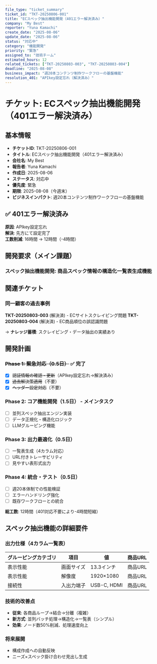 ```yaml
---
file_type: "ticket_summary"
ticket_id: "TKT-20250806-001"
title: "ECスペック抽出機能開発（401エラー解決済み）"
company: "My Best"
reporter: "Yuna Kamachi"
create_date: "2025-08-06"
update_date: "2025-08-06"
status: "対応中"
category: "機能開発"
priority: "緊急"
assigned_to: "技術チーム"
estimated_hours: 12
related_tickets: ["TKT-20250803-003", "TKT-20250803-004"]
deadline: "2025-08-08"
business_impact: "週20本コンテンツ制作ワークフローの基盤機能"
resolution_401: "APIkey設定忘れ（解決済み）"
---
```


# チケット: ECスペック抽出機能開発（401エラー解決済み）

## 基本情報
- **チケットID**: TKT-20250806-001
- **タイトル**: ECスペック抽出機能開発（401エラー解決済み）
- **会社名**: My Best
- **報告者**: Yuna Kamachi
- **作成日**: 2025-08-06
- **ステータス**: 対応中
- **優先度**: 緊急
- **期限**: 2025-08-08（今週末）
- **ビジネスインパクト**: 週20本コンテンツ制作ワークフローの基盤機能

## ✅ 401エラー解決済み
**原因**: APIkey設定忘れ  
**解決**: 先方にて設定完了  
**工数削減**: 16時間 → 12時間（-4時間）

## 開発要求（メイン課題）

### **スペック抽出機能開発**: 商品スペック情報の構造化一覧表生成機能

## 関連チケット

### 同一顧客の過去事例
**TKT-20250803-003** (解決済) - ECサイトスクレイピング問題
**TKT-20250803-004** (解決済) - EC商品順位の誤認識問題

→ **ナレッジ蓄積**: スクレイピング・データ抽出の実績あり

## 開発計画

### ~~Phase 1: 緊急対応（0.5日）~~ ✅ 完了
- [x] ~~認証情報の確認・更新~~（APIkey設定忘れ→解決済み）
- [x] ~~過去解決策適用~~（不要）
- [x] ~~ヘッダー設定対応~~（不要）

### Phase 2: コア機能開発（1.5日） - **メインタスク**
- [ ] 並列スペック抽出エンジン実装
- [ ] データ正規化・構造化ロジック  
- [ ] LLMグルーピング機能

### Phase 3: 出力最適化（0.5日）
- [ ] 一覧表生成（4カラム対応）
- [ ] URL付きトレーサビリティ
- [ ] 見やすい表形式出力

### Phase 4: 統合・テスト（0.5日）
- [ ] 週20本体制での性能検証
- [ ] エラーハンドリング強化
- [ ] 既存ワークフローとの統合

**総工数**: 12時間（401対応不要により-4時間短縮）

## スペック抽出機能の詳細要件

### 出力仕様（4カラム一覧表）
| グルーピングカテゴリ | 項目 | 値 | 商品URL |
|---|---|---|---|
| 表示性能 | 画面サイズ | 13.3インチ | 商品URL |
| 表示性能 | 解像度 | 1920×1080 | 商品URL |
| 接続性 | 入出力端子 | USB-C, HDMI | 商品URL |

### 技術的改善点
- **従来**: 各商品ループ→結合→分離（複雑）
- **新方式**: 並列バッチ処理→構造化→一覧表（シンプル）
- **効果**: ノード数50%削減、処理速度向上

### 将来展開
- 構成作成への自動反映
- ニーズ×スペック掛け合わせ見出し生成